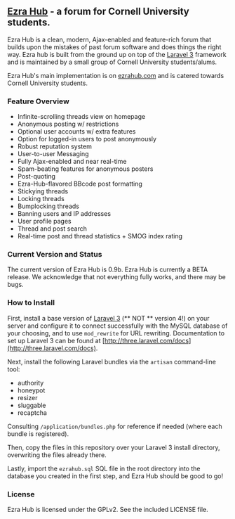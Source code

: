 ## [Ezra Hub](http://ezrahub.com) - a forum for Cornell University students.

Ezra Hub is a clean, modern, Ajax-enabled and feature-rich forum that builds upon the mistakes of past forum software and does things the right way. Ezra hub is built from the ground up on top of the [Laravel 3](http://laravel.com) framework and is maintained by a small group of Cornell University students/alums.

Ezra Hub's main implementation is on [ezrahub.com](http://ezrahub.com) and is catered towards Cornell University students.

### Feature Overview

- Infinite-scrolling threads view on homepage
- Anonymous posting w/ restrictions
- Optional user accounts w/ extra features
- Option for logged-in users to post anonymously
- Robust reputation system
- User-to-user Messaging
- Fully Ajax-enabled and near real-time
- Spam-beating features for anonymous posters
- Post-quoting
- Ezra-Hub-flavored BBcode post formatting
- Stickying threads
- Locking threads
- Bumplocking threads
- Banning users and IP addresses
- User profile pages
- Thread and post search
- Real-time post and thread statistics + SMOG index rating

### Current Version and Status
The current version of Ezra Hub is 0.9b. Ezra Hub is currently a BETA release. We acknowledge that not everything fully works, and there may be bugs.

### How to Install
First, install a base version of [Laravel 3](http://laravel.com) (** NOT ** version 4!) on your server and configure it to connect successfully with the MySQL database of your choosing, and to use `mod_rewrite` for URL rewriting. Documentation to set up Laravel 3 can be found at [http://three.laravel.com/docs](http://three.laravel.com/docs).

Next, install the following Laravel bundles via the `artisan` command-line tool:
- authority
- honeypot
- resizer
- sluggable
- recaptcha

Consulting `/application/bundles.php` for reference if needed (where each bundle is registered).

Then, copy the files in this repository over your Laravel 3 install directory, overwriting the files already there.

Lastly, import the `ezrahub.sql` SQL file in the root directory into the database you created in the first step, and Ezra Hub should be good to go!


### License

Ezra Hub is licensed under the GPLv2. See the included LICENSE file.
